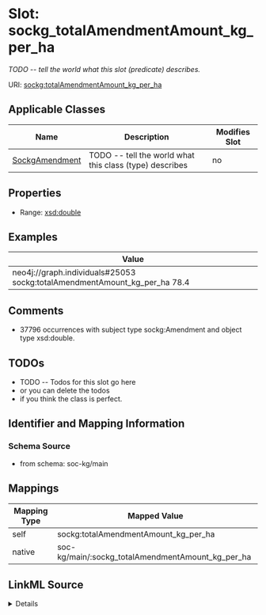 

# Slot: sockg_totalAmendmentAmount_kg_per_ha


_TODO -- tell the world what this slot (predicate) describes._





URI: [sockg:totalAmendmentAmount_kg_per_ha](http://www.semanticweb.org/sockg/ontologies/2024/0/soil-carbon-ontology/totalAmendmentAmount_kg_per_ha)



<!-- no inheritance hierarchy -->





## Applicable Classes

| Name | Description | Modifies Slot |
| --- | --- | --- |
| [SockgAmendment](../classes/SockgAmendment.md) | TODO -- tell the world what this class (type) describes |  no  |







## Properties

* Range: [xsd:double](http://www.w3.org/2001/XMLSchema#double)






## Examples

| Value |
| --- |
| neo4j://graph.individuals#25053 sockg:totalAmendmentAmount_kg_per_ha 78.4 |

## Comments

* 37796 occurrences with subject type sockg:Amendment and object type xsd:double.

## TODOs

* TODO -- Todos for this slot go here
* or you can delete the todos
* if you think the class is perfect.

## Identifier and Mapping Information







### Schema Source


* from schema: soc-kg/main




## Mappings

| Mapping Type | Mapped Value |
| ---  | ---  |
| self | sockg:totalAmendmentAmount_kg_per_ha |
| native | soc-kg/main/:sockg_totalAmendmentAmount_kg_per_ha |




## LinkML Source

<details>
```yaml
name: sockg_totalAmendmentAmount_kg_per_ha
description: TODO -- tell the world what this slot (predicate) describes.
todos:
- TODO -- Todos for this slot go here
- or you can delete the todos
- if you think the class is perfect.
comments:
- 37796 occurrences with subject type sockg:Amendment and object type xsd:double.
examples:
- value: neo4j://graph.individuals#25053 sockg:totalAmendmentAmount_kg_per_ha 78.4
from_schema: soc-kg/main
rank: 1000
slot_uri: sockg:totalAmendmentAmount_kg_per_ha
alias: sockg_totalAmendmentAmount_kg_per_ha
domain_of:
- sockg_Amendment
range: double

```
</details>